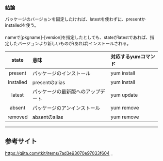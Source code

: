 ### 結論
パッケージのバージョンを固定したければ、latestを使わずに、presentかinstalledを使う。
　  
　  
nameで[pkgname]-[version]を指定したとしても、stateがlatestであれば、指定したバージョンより新しいものが(あれば)インストールされる。


|   state    |               意味               | 対応するyumコマンド  |
|:----------:|:---------------------------------|:-------------------|
| present    | パッケージのインストール           |  yum install       |
| installed  | presentのalias                   | yum install        |
| latest     | パッケージの最新版へのアップデート  | yum update         |
| absent     | パッケージのアンインストール        | yum remove         |
| removed    | absentのalias                    |  yum remove        |

_________________________________
## 参考サイト
<https://qiita.com/tkit/items/7ad3e93070e97033f604>
_
